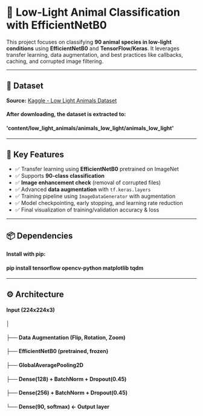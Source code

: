 # 🐾 Low-Light Animal Classification with EfficientNetB0

This project focuses on classifying **90 animal species in low-light conditions** using **EfficientNetB0** and **TensorFlow/Keras**. It leverages transfer learning, data augmentation, and best practices like callbacks, caching, and corrupted image filtering.

---

## 📂 Dataset

**Source:** [Kaggle - Low Light Animals Dataset](https://www.kaggle.com/datasets/subratasarkar32/low-light-animals)

#### After downloading, the dataset is extracted to: 
#### 'content/low_light_animals/animals_low_light/animals_low_light'
---

## 🚀 Key Features

- ✅ Transfer learning using **EfficientNetB0** pretrained on ImageNet
- ✅ Supports **90-class classification**
- ✅ **Image enhancement check** (removal of corrupted files)
- ✅ Advanced **data augmentation** with `tf.keras.layers`
- ✅ Training pipeline using `ImageDataGenerator` with augmentation
- ✅ Model checkpointing, early stopping, and learning rate reduction
- ✅ Final visualization of training/validation accuracy & loss

---

## 📦 Dependencies

#### Install with pip:

#### pip install tensorflow opencv-python matplotlib tqdm
---

## ⚙️ Architecture

#### Input (224x224x3)
#### │
#### ├── Data Augmentation (Flip, Rotation, Zoom)
#### ├── EfficientNetB0 (pretrained, frozen)
#### ├── GlobalAveragePooling2D
#### ├── Dense(128) + BatchNorm + Dropout(0.45)
#### ├── Dense(256) + BatchNorm + Dropout(0.45)
#### └── Dense(90, softmax)  ← Output layer
